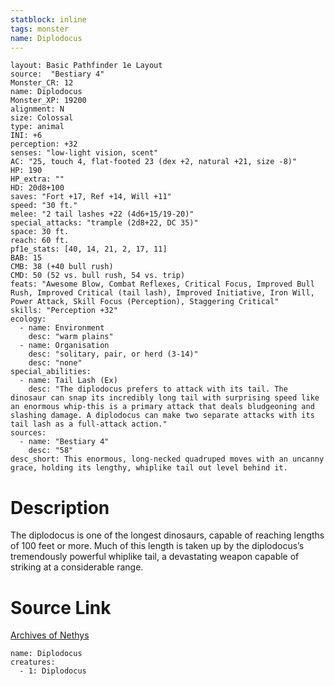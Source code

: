 ```yaml
---
statblock: inline
tags: monster
name: Diplodocus
---
```

```statblock
layout: Basic Pathfinder 1e Layout
source:  "Bestiary 4"
Monster_CR: 12
name: Diplodocus
Monster_XP: 19200
alignment: N
size: Colossal
type: animal
INI: +6
perception: +32
senses: "low-light vision, scent"
AC: "25, touch 4, flat-footed 23 (dex +2, natural +21, size -8)"
HP: 190
HP_extra: ""
HD: 20d8+100
saves: "Fort +17, Ref +14, Will +11"
speed: "30 ft."
melee: "2 tail lashes +22 (4d6+15/19-20)"
special_attacks: "trample (2d8+22, DC 35)"
space: 30 ft.
reach: 60 ft.
pf1e_stats: [40, 14, 21, 2, 17, 11]
BAB: 15
CMB: 38 (+40 bull rush)
CMD: 50 (52 vs. bull rush, 54 vs. trip)
feats: "Awesome Blow, Combat Reflexes, Critical Focus, Improved Bull Rush, Improved Critical (tail lash), Improved Initiative, Iron Will, Power Attack, Skill Focus (Perception), Staggering Critical"
skills: "Perception +32"
ecology:
  - name: Environment
    desc: "warm plains"
  - name: Organisation
    desc: "solitary, pair, or herd (3-14)"
    desc: "none"
special_abilities:
  - name: Tail Lash (Ex)
    desc: "The diplodocus prefers to attack with its tail. The dinosaur can snap its incredibly long tail with surprising speed like an enormous whip-this is a primary attack that deals bludgeoning and slashing damage. A diplodocus can make two separate attacks with its tail lash as a full-attack action."
sources:
  - name: "Bestiary 4"
    desc: "58"
desc_short: This enormous, long-necked quadruped moves with an uncanny grace, holding its lengthy, whiplike tail out level behind it.
```
# Description
The diplodocus is one of the longest dinosaurs, capable of reaching lengths of 100 feet or more. Much of this length is taken up by the diplodocus’s tremendously powerful whiplike tail, a devastating weapon capable of striking at a considerable range.
# Source Link
[Archives of Nethys](https://aonprd.com/MonsterDisplay.aspx?ItemName=Diplodocus)
```encounter-table
name: Diplodocus
creatures:
  - 1: Diplodocus
```
